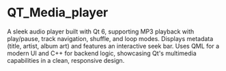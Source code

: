 # QT_Media_player
A sleek audio player built with Qt 6, supporting MP3 playback with play/pause, track navigation, shuffle, and loop modes. Displays metadata (title, artist, album art) and features an interactive seek bar. Uses QML for a modern UI and C++ for backend logic, showcasing Qt's multimedia capabilities in a clean, responsive design.
